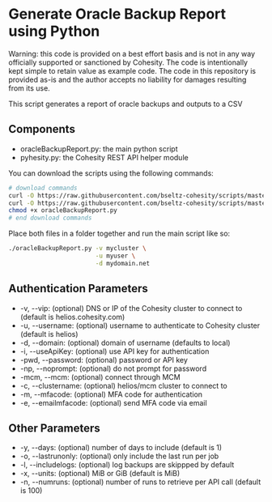 # Generate Oracle Backup Report using Python

Warning: this code is provided on a best effort basis and is not in any way officially supported or sanctioned by Cohesity. The code is intentionally kept simple to retain value as example code. The code in this repository is provided as-is and the author accepts no liability for damages resulting from its use.

This script generates a report of oracle backups and outputs to a CSV

## Components

* oracleBackupReport.py: the main python script
* pyhesity.py: the Cohesity REST API helper module

You can download the scripts using the following commands:

```bash
# download commands
curl -O https://raw.githubusercontent.com/bseltz-cohesity/scripts/master/oracle/python/oracleBackupReport/oracleBackupReport.py
curl -O https://raw.githubusercontent.com/bseltz-cohesity/scripts/master/python/pyhesity.py
chmod +x oracleBackupReport.py
# end download commands
```

Place both files in a folder together and run the main script like so:

```bash
./oracleBackupReport.py -v mycluster \
                        -u myuser \
                        -d mydomain.net
```

## Authentication Parameters

* -v, --vip: (optional) DNS or IP of the Cohesity cluster to connect to (default is helios.cohesity.com)
* -u, --username: (optional) username to authenticate to Cohesity cluster (default is helios)
* -d, --domain: (optional) domain of username (defaults to local)
* -i, --useApiKey: (optional) use API key for authentication
* -pwd, --password: (optional) password or API key
* -np, --noprompt: (optional) do not prompt for password
* -mcm, --mcm: (optional) connect through MCM
* -c, --clustername: (optional) helios/mcm cluster to connect to
* -m, --mfacode: (optional) MFA code for authentication
* -e, --emailmfacode: (optional) send MFA code via email

## Other Parameters

* -y, --days: (optional) number of days to include (default is 1)
* -o, --lastrunonly: (optional) only include the last run per job
* -l, --includelogs: (optional) log backups are skippped by default
* -x, --units: (optional) MiB or GiB (default is MiB)
* -n, --numruns: (optional) number of runs to retrieve per API call (default is 100)
